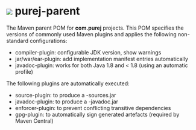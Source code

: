 <h1><img src="https://cloud.githubusercontent.com/assets/13910123/9427455/ac87593c-497e-11e5-806c-beac4cc50ae3.png"/> purej-parent</h1>

The Maven parent POM for <b>com.purej</b> projects. This POM specifies the versions of commonly used Maven plugins and applies the following non-standard configurations:

* compiler-plugin: configurable JDK version, show warnings
* jar/war/ear-plugin: add implementation manifest entries automatically
* javadoc-plugin: works for both Java 1.8 and < 1.8 (using an automatic profile)

The following plugins are automatically executed:
* source-plugin: to produce a -sources.jar
* javadoc-plugin: to produce a -javadoc.jar
* enforcer-plugin: to prevent conflicting transitive dependencies
* gpg-plugin: to automatically sign generated artefacts (required by Maven Central)

